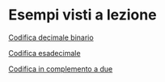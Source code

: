 # Esempi visti a lezione

[Codifica decimale binario](https://www.nebo.app/page/11027ce7-3559-4bbd-a34e-979a66dc6a02)

[Codifica esadecimale](https://www.nebo.app/page/1221560e-632c-4315-ad2c-3a59c5c41621)

[Codifica in complemento a due](https://www.nebo.app/page/c92b8556-6240-4cef-9c6b-f21dc09fe19e)








